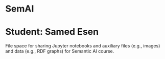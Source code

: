 # SemAI
# Student: Samed Esen

File space for sharing Jupyter notebooks and auxiliary files (e.g., images) and data (e.g., RDF graphs) for Semantic AI course.

